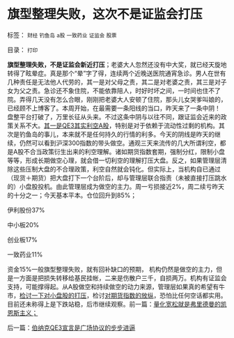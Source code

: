 # 旗型整理失败，这次不是证监会打压

标签： `财经` `钓鱼岛` `a股` `一致药业` `证监会` `股票` 

目录： `打印`

**旗型整理失败，不是证监会新近打压**；老婆大人忽然还没有中大奖，就已经天旋地转得了眩晕症。真是那个“晕”字了得，连续两个近晚送医院通宵急诊。男人在世有几种责任是无法他人代劳的，其一是对父母之责，其二是对老婆之责，其三是对子女为父之责。急诊还不象住院，不能依靠陪人，时好时坏之间，一时间也住不了院。弄得几天没有怎么合眼，刚刚把老婆大人安顿了住院，那头儿女哭爹叫娘的，已经顾不上博客了。本周开始，在最需要一条阳线的当口，昨天来了一条中阴！
盘整平台打破了，万里长征从头来。不过这条中阴与以往不同，跟证监会近来的政策关系不大。[其一是QE3其实利空A股](../../../2012/9/16/埋葬凯恩斯主义！中国经济学家已经走在世界最前列.md)，特别是对于依赖于流动性过剩的机构。其次是钓鱼岛的事儿，本来就不是任何持久的行情的利多。今天的阴线是昨天的继续，仍然可以看到沪深300指数的带头做空。通观三天来流传的几大所谓利空，都是A股不合当政策衍生出来的利空理解。诸如期货指数套期，强制分红，限制小盘等等，形成长期做空心理，就会借一切利空的理解打压大盘。反之，如果管理层清除这些压制大盘的不合理政策，利空自然就会钝化。但实际上，当机构自已通过（现货＋期货）把大盘打下一个台阶后，却与管理层联合指责（未被直接打压跳水的）小盘股投机。由此管理层成为做空的主力。周一亏损接近2%，周二续亏昨天的十分之一；今天基本平本。仓位回升到85%；

伊利股份37%

中小板20%

创业板17%

一致药业11%

资金15%一般旗型整理失败，就有回补缺口的预期，
机构仍然是做空的主力，但是一方面是把损失转移给基民挂帐，二来是伤散户三千，自损两万。机构有证监会支持，可能撑得起。从A股做空和持续做空的动力来源，管理层如果真的希望有牛市，[检讨一下对小盘股的打压](../../../2012/1/30/A股散户化降低市场风险，打压散户的结果是恶性通货膨胀.md)，检讨[对期货指数的放纵](../../../2012/3/29/期货指数是机构化操纵出大熊市的祸根；.md)，恐怕比任何空话都实用。目前还未称得上是下跌站稳，后市继续观察。前一篇：[量化宽松就是弗里德曼的凯恩斯主义；](../../../2012/9/19/量化宽松就是弗里德曼的凯恩斯主义；.md)

后一篇：[伯纳克QE3宣言是广场协议的步步进逼](../../../2012/9/20/伯纳克QE3宣言是广场协议的步步进逼.md)